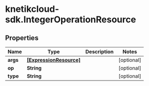 # knetikcloud-sdk.IntegerOperationResource

## Properties
Name | Type | Description | Notes
------------ | ------------- | ------------- | -------------
**args** | [**[ExpressionResource]**](ExpressionResource.md) |  | [optional] 
**op** | **String** |  | [optional] 
**type** | **String** |  | [optional] 


